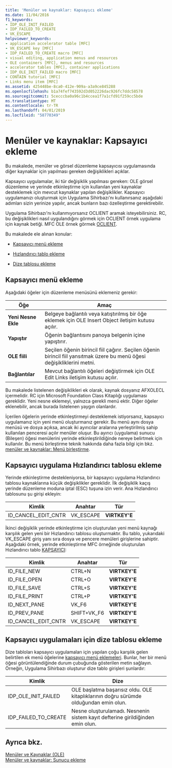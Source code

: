 ```yaml
---
title: 'Menüler ve kaynaklar: Kapsayıcı ekleme'
ms.date: 11/04/2016
f1_keywords:
- IDP_OLE_INIT_FAILED
- IDP_FAILED_TO_CREATE
- VK_ESCAPE
helpviewer_keywords:
- application accelerator table [MFC]
- VK_ESCAPE key [MFC]
- IDP_FAILED_TO_CREATE macro [MFC]
- visual editing, application menus and resources
- OLE containers [MFC], menus and resources
- accelerator tables [MFC], container applications
- IDP_OLE_INIT_FAILED macro [MFC]
- CONTAIN tutorial [MFC]
- Links menu item [MFC]
ms.assetid: 425448be-8ca0-412e-909a-a3a9ce845288
ms.openlocfilehash: b1a74fef743592d3d052226dac926fc7ddc58578
ms.sourcegitcommit: 5cecccba0a96c1b4ccea1f7a1cfd91f259cc5bde
ms.translationtype: MT
ms.contentlocale: tr-TR
ms.lasthandoff: 04/01/2019
ms.locfileid: "58770349"
---
```

# <a name="menus-and-resources-container-additions"></a>Menüler ve kaynaklar: Kapsayıcı ekleme

Bu makalede, menüler ve görsel düzenleme kapsayıcısı uygulamasında diğer kaynaklar için yapılması gereken değişiklikleri açıklar.

Kapsayıcı uygulamalar, iki tür değişiklik yapılması gereken: OLE görsel düzenleme ve yerinde etkinleştirme için kullanılan yeni kaynaklar desteklemek için mevcut kaynaklar yapılan değişiklikler. Kapsayıcı uygulamanızı oluşturmak için Uygulama Sihirbazı'nı kullanırsanız aşağıdaki adımları sizin yerinize yapılır, ancak bunların bazı özelleştirme gerektirebilir.

Uygulama Sihirbazı'nı kullanmıyorsanız OCLIENT aramak isteyebilirsiniz. RC, bu değişiklikleri nasıl uygulandığını görmek için OCLIENT örnek uygulama için kaynak betiği. MFC OLE örnek görmek [OCLIENT](../overview/visual-cpp-samples.md).

Bu makalede ele alınan konular:

- [Kapsayıcı menü ekleme](#_core_container_menu_additions)

- [Hızlandırıcı tablo ekleme](#_core_container_application_accelerator_table_additions)

- [Dize tablosu ekleme](#_core_string_table_additions_for_container_applications)

##  <a name="_core_container_menu_additions"></a> Kapsayıcı menü ekleme

Aşağıdaki öğeler için düzenleme menüsünü eklemeniz gerekir:

|Öğe|Amaç|
|----------|-------------|
|**Yeni Nesne Ekle**|Belgeye bağlantılı veya katıştırılmış bir öğe eklemek için OLE Insert Object iletişim kutusu açılır.|
|**Yapıştır**|Öğenin bağlantısını panoya belgenin içine yapıştırır.|
|**OLE fiili**|Seçilen öğenin birincil fiil çağırır. Seçilen öğenin birincil fiil yansıtmak üzere bu menü öğesi değişikliklerini metni.|
|**Bağlantılar**|Mevcut bağlantılı öğeleri değiştirmek için OLE Edit Links iletişim kutusu açılır.|

Bu makalede listelenen değişiklikleri ek olarak, kaynak dosyanız AFXOLECL içermelidir. RC için Microsoft Foundation Class Kitaplığı uygulaması gereklidir. Yeni nesne eklemeyi, yalnızca gerekli menü ektir. Diğer öğeler eklenebilir, ancak burada listelenen yaygın olanlardır.

İçerilen öğelerin yerinde etkinleştirmeyi desteklemek istiyorsanız, kapsayıcı uygulamanız için yeni menü oluşturmanız gerekir. Bu menü aynı dosya menüsü ve dosya açıksa, ancak iki ayırıcılar aralarına yerleştirilmiş sahip kullanılan penceresi açılır menüler oluşur. Bu ayırıcı (uygulama) sunucu (Bileşen) öğesi menülerini yerinde etkinleştirildiğinde nereye belirtmek için kullanılır. Bu menü birleştirme teknik hakkında daha fazla bilgi için bkz. [menüler ve kaynaklar: Menü birleştirme](../mfc/menus-and-resources-menu-merging.md).

##  <a name="_core_container_application_accelerator_table_additions"></a> Kapsayıcı uygulama Hızlandırıcı tablosu ekleme

Yerinde etkinleştirme destekleniyorsa, bir kapsayıcı uygulama Hızlandırıcı tablosu kaynaklarına küçük değişiklikler gereklidir. İlk değişiklik kaçış yerinde düzenleme moduna iptal (ESC) tuşuna izin verir. Ana Hızlandırıcı tablosunu şu girişi ekleyin:

|Kimlik|Anahtar|Tür|
|--------|---------|----------|
|ID_CANCEL_EDIT_CNTR|VK_ESCAPE|**VIRTKEY'E**|

İkinci değişiklik yerinde etkinleştirme için oluşturulan yeni menü kaynağı karşılık gelen yeni bir Hızlandırıcı tablosu oluşturmaktır. Bu tablo, yukarıdaki VK_ESCAPE giriş yanı sıra dosya ve pencere menüleri girişlerine sahiptir. Aşağıdaki örnek, yerinde etkinleştirme MFC örneğinde oluşturulan Hızlandırıcı tablo [KAPSAYICI](../overview/visual-cpp-samples.md):

|Kimlik|Anahtar|Tür|
|--------|---------|----------|
|ID_FILE_NEW|CTRL+N|**VIRTKEY'E**|
|ID_FILE_OPEN|CTRL+O|**VIRTKEY'E**|
|ID_FILE_SAVE|CTRL+S|**VIRTKEY'E**|
|ID_FILE_PRINT|CTRL+P|**VIRTKEY'E**|
|ID_NEXT_PANE|VK_F6|**VIRTKEY'E**|
|ID_PREV_PANE|SHIFT+VK_F6|**VIRTKEY'E**|
|ID_CANCEL_EDIT_CNTR|VK_ESCAPE|**VIRTKEY'E**|

##  <a name="_core_string_table_additions_for_container_applications"></a> Kapsayıcı uygulamaları için dize tablosu ekleme

Dize tabloları kapsayıcı uygulamaları için yapılan çoğu karşılık gelen belirtilen ek menü öğelerine [kapsayıcı menü eklemeleri](#_core_container_menu_additions). Bunlar, her bir menü öğesi görüntülendiğinde durum çubuğunda gösterilen metin sağlayın. Örneğin, Uygulama Sihirbazı oluşturur dize tablo girişleri şunlardır:

|Kimlik|Dize|
|--------|------------|
|IDP_OLE_INIT_FAILED|OLE başlatma başarısız oldu. OLE kitaplıklarının doğru sürümde olduğundan emin olun.|
|IDP_FAILED_TO_CREATE|Nesne oluşturulamadı. Nesnenin sistem kayıt defterine girildiğinden emin olun.|

## <a name="see-also"></a>Ayrıca bkz.

[Menüler ve Kaynaklar (OLE)](../mfc/menus-and-resources-ole.md)<br/>
[Menüler ve kaynaklar: Sunucu ekleme](../mfc/menus-and-resources-server-additions.md)
